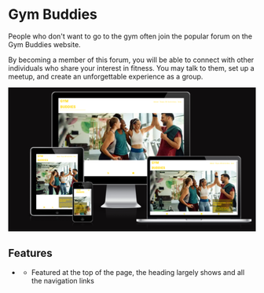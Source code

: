 <h1>Gym Buddies</h1>

People who don't want to go to the gym often join the popular forum on the Gym Buddies website.

By becoming a member of this forum, you will be able to connect with other individuals who share your interest in fitness. You may talk to them, set up a meetup, and create an unforgettable experience as a group.

<img src="/assets/images/page view.png" alt="page view">

<h2>Features</h2>

<ul>
<li><Navigation</li>
<ul>
<li>Featured at the top of the page, the heading largely shows and all the navigation links</li>
</ul>
</ul>

